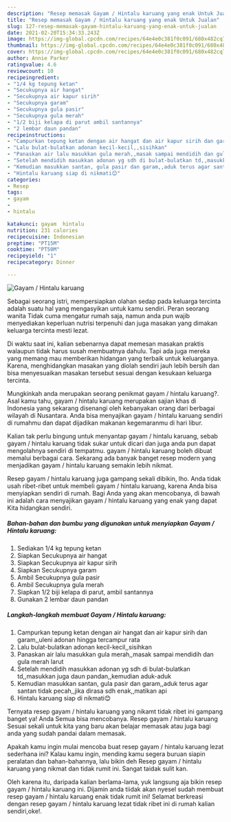 ```yaml
---
description: "Resep memasak Gayam / Hintalu karuang yang enak Untuk Jualan"
title: "Resep memasak Gayam / Hintalu karuang yang enak Untuk Jualan"
slug: 127-resep-memasak-gayam-hintalu-karuang-yang-enak-untuk-jualan
date: 2021-02-20T15:34:33.243Z
image: https://img-global.cpcdn.com/recipes/64e4e0c381f0c091/680x482cq70/gayam-hintalu-karuang-foto-resep-utama.jpg
thumbnail: https://img-global.cpcdn.com/recipes/64e4e0c381f0c091/680x482cq70/gayam-hintalu-karuang-foto-resep-utama.jpg
cover: https://img-global.cpcdn.com/recipes/64e4e0c381f0c091/680x482cq70/gayam-hintalu-karuang-foto-resep-utama.jpg
author: Annie Parker
ratingvalue: 4.6
reviewcount: 10
recipeingredient:
- "1/4 kg tepung ketan"
- "Secukupnya air hangat"
- "Secukupnya air kapur sirih"
- "Secukupnya garam"
- "Secukupnya gula pasir"
- "Secukupnya gula merah"
- "1/2 biji kelapa di parut ambil santannya"
- "2 lembar daun pandan"
recipeinstructions:
- "Campurkan tepung ketan dengan air hangat dan air kapur sirih dan garam,,uleni adonan hingga tercampur rata"
- "Lalu bulat-bulatkan adonan kecil-kecil,,sisihkan"
- "Panaskan air lalu masukkan gula merah,,masak sampai mendidih dan gula merah larut"
- "Setelah mendidih masukkan adonan yg sdh di bulat-bulatkan td,,masukkan juga daun pandan,,kemudian aduk-aduk"
- "Kemudian masukkan santan, gula pasir dan garam,,aduk terus agar santan tidak pecah,,jika dirasa sdh enak,,matikan api"
- "Hintalu karuang siap di nikmati😊"
categories:
- Resep
tags:
- gayam
- 
- hintalu

katakunci: gayam  hintalu 
nutrition: 231 calories
recipecuisine: Indonesian
preptime: "PT15M"
cooktime: "PT50M"
recipeyield: "1"
recipecategory: Dinner

---
```



![Gayam / Hintalu karuang](https://img-global.cpcdn.com/recipes/64e4e0c381f0c091/680x482cq70/gayam-hintalu-karuang-foto-resep-utama.jpg)

Sebagai seorang istri, mempersiapkan olahan sedap pada keluarga tercinta adalah suatu hal yang mengasyikan untuk kamu sendiri. Peran seorang  wanita Tidak cuma mengatur rumah saja, namun anda pun wajib menyediakan keperluan nutrisi terpenuhi dan juga masakan yang dimakan keluarga tercinta mesti lezat.

Di waktu  saat ini, kalian sebenarnya dapat memesan masakan praktis walaupun tidak harus susah membuatnya dahulu. Tapi ada juga mereka yang memang mau memberikan hidangan yang terbaik untuk keluarganya. Karena, menghidangkan masakan yang diolah sendiri jauh lebih bersih dan bisa menyesuaikan masakan tersebut sesuai dengan kesukaan keluarga tercinta. 



Mungkinkah anda merupakan seorang penikmat gayam / hintalu karuang?. Asal kamu tahu, gayam / hintalu karuang merupakan sajian khas di Indonesia yang sekarang disenangi oleh kebanyakan orang dari berbagai wilayah di Nusantara. Anda bisa menyajikan gayam / hintalu karuang sendiri di rumahmu dan dapat dijadikan makanan kegemaranmu di hari libur.

Kalian tak perlu bingung untuk menyantap gayam / hintalu karuang, sebab gayam / hintalu karuang tidak sukar untuk dicari dan juga anda pun dapat mengolahnya sendiri di tempatmu. gayam / hintalu karuang boleh dibuat memalui berbagai cara. Sekarang ada banyak banget resep modern yang menjadikan gayam / hintalu karuang semakin lebih nikmat.

Resep gayam / hintalu karuang juga gampang sekali dibikin, lho. Anda tidak usah ribet-ribet untuk membeli gayam / hintalu karuang, karena Anda bisa menyiapkan sendiri di rumah. Bagi Anda yang akan mencobanya, di bawah ini adalah cara menyajikan gayam / hintalu karuang yang enak yang dapat Kita hidangkan sendiri.

<!--inarticleads1-->

##### Bahan-bahan dan bumbu yang digunakan untuk menyiapkan Gayam / Hintalu karuang:

1. Sediakan 1/4 kg tepung ketan
1. Siapkan Secukupnya air hangat
1. Siapkan Secukupnya air kapur sirih
1. Siapkan Secukupnya garam
1. Ambil Secukupnya gula pasir
1. Ambil Secukupnya gula merah
1. Siapkan 1/2 biji kelapa di parut, ambil santannya
1. Gunakan 2 lembar daun pandan




<!--inarticleads2-->

##### Langkah-langkah membuat Gayam / Hintalu karuang:

1. Campurkan tepung ketan dengan air hangat dan air kapur sirih dan garam,,uleni adonan hingga tercampur rata
1. Lalu bulat-bulatkan adonan kecil-kecil,,sisihkan
1. Panaskan air lalu masukkan gula merah,,masak sampai mendidih dan gula merah larut
1. Setelah mendidih masukkan adonan yg sdh di bulat-bulatkan td,,masukkan juga daun pandan,,kemudian aduk-aduk
1. Kemudian masukkan santan, gula pasir dan garam,,aduk terus agar santan tidak pecah,,jika dirasa sdh enak,,matikan api
1. Hintalu karuang siap di nikmati😊




Ternyata resep gayam / hintalu karuang yang nikamt tidak ribet ini gampang banget ya! Anda Semua bisa mencobanya. Resep gayam / hintalu karuang Sesuai sekali untuk kita yang baru akan belajar memasak atau juga bagi anda yang sudah pandai dalam memasak.

Apakah kamu ingin mulai mencoba buat resep gayam / hintalu karuang lezat sederhana ini? Kalau kamu ingin, mending kamu segera buruan siapin peralatan dan bahan-bahannya, lalu bikin deh Resep gayam / hintalu karuang yang nikmat dan tidak rumit ini. Sangat taidak sulit kan. 

Oleh karena itu, daripada kalian berlama-lama, yuk langsung aja bikin resep gayam / hintalu karuang ini. Dijamin anda tiidak akan nyesel sudah membuat resep gayam / hintalu karuang enak tidak rumit ini! Selamat berkreasi dengan resep gayam / hintalu karuang lezat tidak ribet ini di rumah kalian sendiri,oke!.

